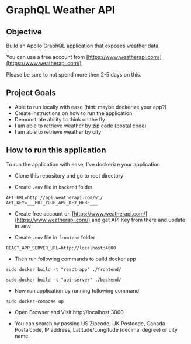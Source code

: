 # GraphQL Weather API

## Objective

Build an Apollo GraphQL application that exposes weather data.

You can use a free account from [https://www.weatherapi.com/](https://www.weatherapi.com/)

Please be sure to not spend more then 2-5 days on this.

## Project Goals

- Able to run locally with ease (hint: maybe dockerize your app?)
- Create instructions on how to run the application
- Demonstrate ability to think on the fly
- I am able to retrieve weather by zip code (postal code)
- I am able to retrieve weather by city

## How to run this application

To run the application with ease, I've dockerize your application

- Clone this repository and go to root directory

- Create `.env` file in `backend` folder

```
API_URL=http://api.weatherapi.com/v1/
API_KEY=___PUT_YOUR_API_KEY_HERE___
```

- Create free account on [https://www.weatherapi.com/](https://www.weatherapi.com/) and get API Key from there and update in .env

- Create `.env` file in `frontend` folder

```
REACT_APP_SERVER_URL=http://localhost:4000
```

- Then run following commands to build docker app

```
sudo docker build -t "react-app" ./frontend/

sudo docker build -t "api-server" ./backend/
```

- Now run application by running following command

```
sudo docker-compose up
```

- Open Browser and Visit http://localhost:3000

- You can search by passing US Zipcode, UK Postcode, Canada Postalcode, IP address, Latitude/Longitude (decimal degree) or city name.
